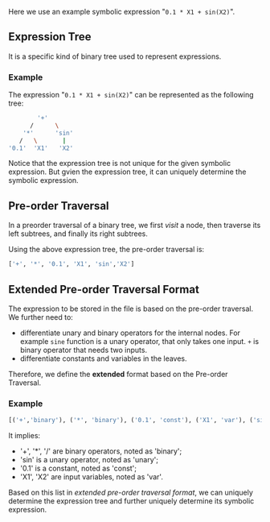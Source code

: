Here we use an example symbolic expression "`0.1 * X1 + sin(X2)`".
## Expression Tree
It is a specific kind of binary tree used to represent expressions. 

### Example
The expression "`0.1 * X1 + sin(X2)`" can be represented as the following tree:
```bash
        '+'
      /      \
    '*'      'sin'
   /   \       |
'0.1'  'X1'   'X2'    
```
Notice that the expression tree is not unique for the given symbolic expression. But gvien the expression tree, it can uniquely determine the symbolic expression.

## Pre-order Traversal
In a preorder traversal of a binary tree, we first *visit* a node,  then traverse its left subtrees, and finally its right subtrees.

Using the above expression tree, the pre-order traversal is:
```python
['+', '*', '0.1', 'X1', 'sin','X2']
```

## Extended Pre-order Traversal Format
The expression to be stored in the file is based on the pre-order traversal. We further need to:
- differentiate unary and binary operators for the internal nodes. For example `sine` function is a unary operator, that only takes one input. `+` is binary operator that needs two inputs. 
- differentiate constants and variables in the leaves.

Therefore, we define the **extended** format based on the Pre-order Traversal.

### Example
```python
[('+','binary'), ('*', 'binary'), ('0.1', 'const'), ('X1', 'var'), ('sin', 'unary'), ('X2', 'var')]
```
It implies:
- '+', '*', '/' are binary operators, noted as 'binary';
- 'sin' is a unary operator, noted as 'unary';
- '0.1' is a constant, noted as 'const';
- 'X1', 'X2' are input variables, noted as 'var'.

Based on this list in *extended pre-order traversal format*, we can uniquely determine the expression tree and further uniquely determine its symbolic expression.
